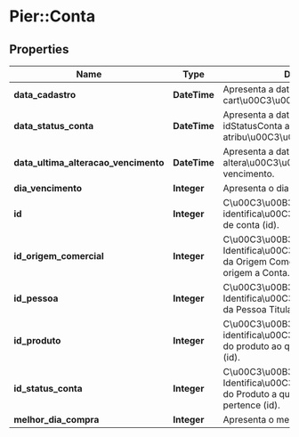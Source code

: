 # Pier::Conta

## Properties
Name | Type | Description | Notes
------------ | ------------- | ------------- | -------------
**data_cadastro** | **DateTime** | Apresenta a data em que o cart\u00C3\u00A3o foi gerado. | [optional] 
**data_status_conta** | **DateTime** | Apresenta a data em que o idStatusConta atual fora atribu\u00C3\u00ADdo para ela. | [optional] 
**data_ultima_alteracao_vencimento** | **DateTime** | Apresenta a data da ultima altera\u00C3\u00A7\u00C3\u00A3o de vencimento. | [optional] 
**dia_vencimento** | **Integer** | Apresenta o dia de vencimento. | [optional] 
**id** | **Integer** | C\u00C3\u00B3digo de identifica\u00C3\u00A7\u00C3\u00A3o de conta (id). | [optional] 
**id_origem_comercial** | **Integer** | C\u00C3\u00B3digo de Identifica\u00C3\u00A7\u00C3\u00A3o da Origem Comercial (id) que deu origem a Conta. | [optional] 
**id_pessoa** | **Integer** | C\u00C3\u00B3digo de Identifica\u00C3\u00A7\u00C3\u00A3o da Pessoa Titular da Conta (id). | [optional] 
**id_produto** | **Integer** | C\u00C3\u00B3digo de identifica\u00C3\u00A7\u00C3\u00A3o do produto ao qual a conta faz parte. (id). | [optional] 
**id_status_conta** | **Integer** | C\u00C3\u00B3digo de Identifica\u00C3\u00A7\u00C3\u00A3o do Produto a qual o cart\u00C3\u00A3o pertence (id). | [optional] 
**melhor_dia_compra** | **Integer** | Apresenta o melhor dia de compra. | [optional] 



